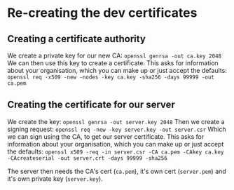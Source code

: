 # Re-creating the dev certificates

## Creating a certificate authority
We create a private key for our new CA:
`openssl genrsa -out ca.key 2048`
We can then use this key to create a certificate. This asks for information about your organisation, which you can make up or just accept the defaults:
`openssl req -x509 -new -nodes -key ca.key -sha256 -days 99999 -out ca.pem`

## Creating the certificate for our server
We create the key:
`openssl genrsa -out server.key 2048`
Then we create a signing request:
`openssl req -new -key server.key -out server.csr`
Which we can sign using the CA, to get our server certificate. This asks for information about your organisation, which you can make up or just accept the defaults:
`openssl x509 -req -in server.csr -CA ca.pem -CAkey ca.key -CAcreateserial -out server.crt -days 99999 -sha256`

The server then needs the CA's cert (`ca.pem`), it's own cert (`server.pem`) and it's own private key (`server.key`).
